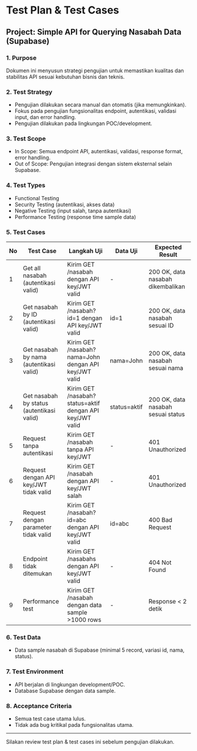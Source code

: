 # Test Plan & Test Cases
## Project: Simple API for Querying Nasabah Data (Supabase)

### 1. Purpose
Dokumen ini menyusun strategi pengujian untuk memastikan kualitas dan stabilitas API sesuai kebutuhan bisnis dan teknis.

### 2. Test Strategy
- Pengujian dilakukan secara manual dan otomatis (jika memungkinkan).
- Fokus pada pengujian fungsionalitas endpoint, autentikasi, validasi input, dan error handling.
- Pengujian dilakukan pada lingkungan POC/development.

### 3. Test Scope
- In Scope: Semua endpoint API, autentikasi, validasi, response format, error handling.
- Out of Scope: Pengujian integrasi dengan sistem eksternal selain Supabase.

### 4. Test Types
- Functional Testing
- Security Testing (autentikasi, akses data)
- Negative Testing (input salah, tanpa autentikasi)
- Performance Testing (response time sample data)

### 5. Test Cases
| No | Test Case                                      | Langkah Uji                                                                 | Data Uji                | Expected Result                        |
|----|------------------------------------------------|----------------------------------------------------------------------------|-------------------------|----------------------------------------|
| 1  | Get all nasabah (autentikasi valid)            | Kirim GET /nasabah dengan API key/JWT valid                                 | -                       | 200 OK, data nasabah dikembalikan      |
| 2  | Get nasabah by ID (autentikasi valid)          | Kirim GET /nasabah?id=1 dengan API key/JWT valid                            | id=1                    | 200 OK, data nasabah sesuai ID         |
| 3  | Get nasabah by nama (autentikasi valid)        | Kirim GET /nasabah?nama=John dengan API key/JWT valid                       | nama=John               | 200 OK, data nasabah sesuai nama       |
| 4  | Get nasabah by status (autentikasi valid)      | Kirim GET /nasabah?status=aktif dengan API key/JWT valid                    | status=aktif            | 200 OK, data nasabah sesuai status     |
| 5  | Request tanpa autentikasi                      | Kirim GET /nasabah tanpa API key/JWT                                        | -                       | 401 Unauthorized                      |
| 6  | Request dengan API key/JWT tidak valid         | Kirim GET /nasabah dengan API key/JWT salah                                 | -                       | 401 Unauthorized                      |
| 7  | Request dengan parameter tidak valid           | Kirim GET /nasabah?id=abc dengan API key/JWT valid                          | id=abc                  | 400 Bad Request                       |
| 8  | Endpoint tidak ditemukan                      | Kirim GET /nasabahs dengan API key/JWT valid                                | -                       | 404 Not Found                         |
| 9  | Performance test                              | Kirim GET /nasabah dengan data sample >1000 rows                            | -                       | Response < 2 detik                    |

### 6. Test Data
- Data sample nasabah di Supabase (minimal 5 record, variasi id, nama, status).

### 7. Test Environment
- API berjalan di lingkungan development/POC.
- Database Supabase dengan data sample.

### 8. Acceptance Criteria
- Semua test case utama lulus.
- Tidak ada bug kritikal pada fungsionalitas utama.

---
Silakan review test plan & test cases ini sebelum pengujian dilakukan.
